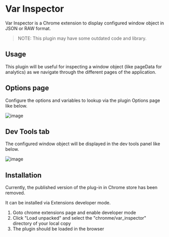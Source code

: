 # Var Inspector

Var Inspector is a Chrome extension to display configured window object in JSON or RAW format.

> NOTE: This plugin may have some outdated code and library.

## Usage
This plugin will be useful for inspecting a window object (like pageData for analytics) as we navigate through the different pages of the application.

## Options page

Configure the options and variables to lookup via the plugin Options page like below.

![image](https://github.com/arulsubramaniam/browser-extensions/assets/18328697/2a628bd8-403e-40bc-ad68-23fca66c1a66)


## Dev Tools tab

The configured window object will be displayed in the dev tools panel like below.

![image](https://github.com/arulsubramaniam/browser-extensions/assets/18328697/935accac-6ddd-4e1f-a9d3-830f9e00b18e)

## Installation
Currently, the published version of the plug-in in Chrome store has been removed.

It can be installed via Extensions developer mode. 

1. Goto chrome extensions page and enable developer mode
2. Click "Load unpacked" and select the "chronme/var_inspector" directory of your local copy
3. The plugin should be loaded in the browser

